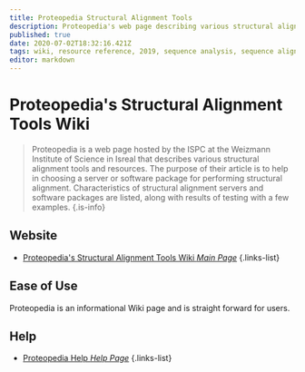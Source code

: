 ```yaml
---
title: Proteopedia Structural Alignment Tools
description: Proteopedia's web page describing various structural alignment tools and resources.
published: true
date: 2020-07-02T18:32:16.421Z
tags: wiki, resource reference, 2019, sequence analysis, sequence alignment, resource center, protein, structural alignment, structural analysis, library
editor: markdown
---
```


# Proteopedia's Structural Alignment Tools Wiki

> Proteopedia is a web page hosted by the ISPC at the Weizmann Institute of Science in Isreal that describes various structural alignment tools and resources.
&NewLine;
The purpose of their article is to help in choosing a server or software package for performing structural alignment. Characteristics of structural alignment servers and software packages are listed, along with results of testing with a few examples.
{.is-info}

## Website

- [Proteopedia's Structural Alignment Tools Wiki *Main Page*](https://proteopedia.org/wiki/index.php/Structural_alignment_tools)
{.links-list}

## Ease of Use

Proteopedia is an informational Wiki page and is straight forward for users. 

## Help

- [Proteopedia Help *Help Page*](https://proteopedia.org/wiki/index.php/Help:Contents)
{.links-list}